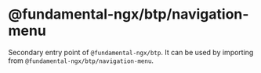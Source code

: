 # @fundamental-ngx/btp/navigation-menu

Secondary entry point of `@fundamental-ngx/btp`. It can be used by importing from `@fundamental-ngx/btp/navigation-menu`.
